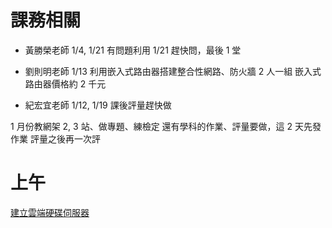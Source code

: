 # 課務相關
- 黃勝榮老師
1/4, 1/21
有問題利用 1/21 趕快問，最後 1 堂

- 劉則明老師
1/13
利用嵌入式路由器搭建整合性網路、防火牆
2 人一組
嵌入式路由器價格約 2 千元

- 紀宏宜老師
1/12, 1/19
課後評量趕快做

1 月份教網架 2, 3 站、做專題、練檢定
還有學科的作業、評量要做，這 2 天先發作業
評量之後再一次評

# 上午
[建立雲端硬碟伺服器](%E8%99%9B%E6%93%AC%E5%8C%96%E6%87%89%E7%94%A8%E5%B9%B3%E5%8F%B0/%E8%99%9B%E6%93%AC%E5%8C%96%E6%87%89%E7%94%A8%E5%B9%B3%E5%8F%B0%E9%83%A8%E7%BD%B2%20-%2008%20%E5%BB%BA%E7%AB%8B%E7%B6%B2%E8%B7%AF%E5%84%B2%E5%AD%98%E7%A9%BA%E9%96%93.md#%E5%BB%BA%E7%AB%8B%E9%9B%B2%E7%AB%AF%E7%A1%AC%E7%A2%9F%E4%BC%BA%E6%9C%8D%E5%99%A8)
